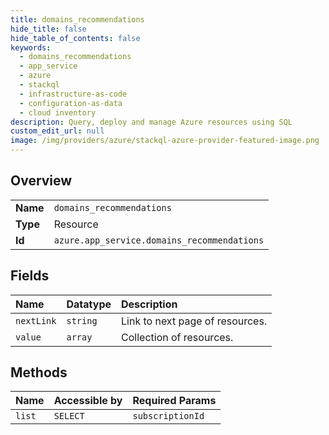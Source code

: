 ```yaml
---
title: domains_recommendations
hide_title: false
hide_table_of_contents: false
keywords:
  - domains_recommendations
  - app_service
  - azure    
  - stackql
  - infrastructure-as-code
  - configuration-as-data
  - cloud inventory
description: Query, deploy and manage Azure resources using SQL
custom_edit_url: null
image: /img/providers/azure/stackql-azure-provider-featured-image.png
---
```

  
    

## Overview
<table><tbody>
<tr><td><b>Name</b></td><td><code>domains_recommendations</code></td></tr>
<tr><td><b>Type</b></td><td>Resource</td></tr>
<tr><td><b>Id</b></td><td><code>azure.app_service.domains_recommendations</code></td></tr>
</tbody></table>

## Fields
| Name | Datatype | Description |
|:-----|:---------|:------------|
| `nextLink` | `string` | Link to next page of resources. |
| `value` | `array` | Collection of resources. |
## Methods
| Name | Accessible by | Required Params |
|:-----|:--------------|:----------------|
| `list` | `SELECT` | `subscriptionId` |
